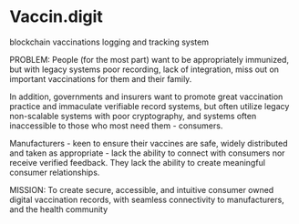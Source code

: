 # Vaccin.digit

blockchain vaccinations logging and tracking system

PROBLEM: People (for the most part) want to be appropriately immunized, but with legacy systems poor recording, lack of integration, miss out on important vaccinations for them and their family.

In addition, governments and insurers want to promote great vaccination practice and immaculate verifiable record systems, but often utilize legacy non-scalable systems with poor cryptography, and systems often inaccessible to those who most need them - consumers.

Manufacturers - keen to ensure their vaccines are safe, widely distributed and taken as appropriate - lack the ability to connect with consumers nor receive verified feedback. They lack the ability to create meaningful consumer relationships.

MISSION: To create secure, accessible, and intuitive consumer owned digital vaccination records, with seamless connectivity to manufacturers, and the health community
